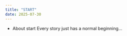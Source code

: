 ```yaml
---
title: "START"
date: 2025-07-30
---
```


- About start
  Every story just has a normal beginning...
